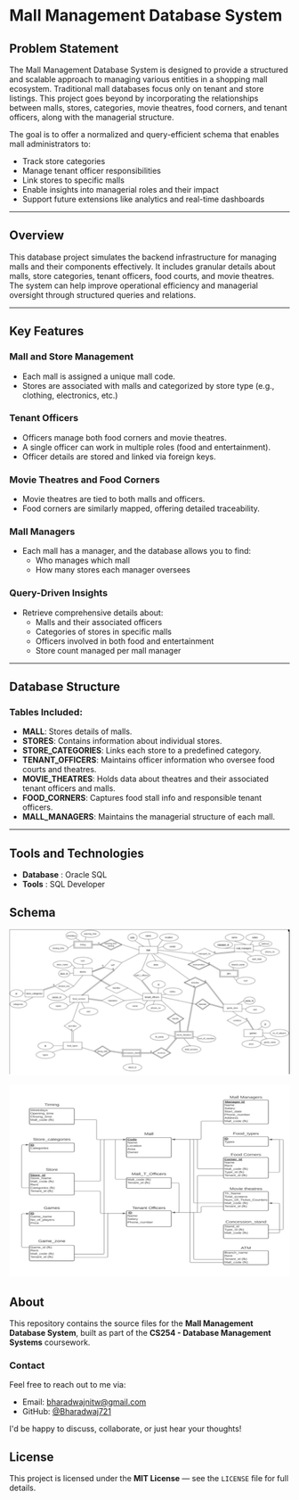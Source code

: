 # Mall Management Database System

## Problem Statement
The Mall Management Database System is designed to provide a structured and scalable approach to managing various entities in a shopping mall ecosystem. Traditional mall databases focus only on tenant and store listings. This project goes beyond by incorporating the relationships between malls, stores, categories, movie theatres, food corners, and tenant officers, along with the managerial structure.

The goal is to offer a normalized and query-efficient schema that enables mall administrators to:
- Track store categories
- Manage tenant officer responsibilities
- Link stores to specific malls
- Enable insights into managerial roles and their impact
- Support future extensions like analytics and real-time dashboards

---

## Overview
This database project simulates the backend infrastructure for managing malls and their components effectively. It includes granular details about malls, store categories, tenant officers, food courts, and movie theatres. The system can help improve operational efficiency and managerial oversight through structured queries and relations.

---

## Key Features

### Mall and Store Management
- Each mall is assigned a unique mall code.
- Stores are associated with malls and categorized by store type (e.g., clothing, electronics, etc.)

### Tenant Officers
- Officers manage both food corners and movie theatres.
- A single officer can work in multiple roles (food and entertainment).
- Officer details are stored and linked via foreign keys.

### Movie Theatres and Food Corners
- Movie theatres are tied to both malls and officers.
- Food corners are similarly mapped, offering detailed traceability.

### Mall Managers
- Each mall has a manager, and the database allows you to find:
  - Who manages which mall
  - How many stores each manager oversees

### Query-Driven Insights
- Retrieve comprehensive details about:
  - Malls and their associated officers
  - Categories of stores in specific malls
  - Officers involved in both food and entertainment
  - Store count managed per mall manager

---

## Database Structure

### Tables Included:

- **MALL**: Stores details of malls.
- **STORES**: Contains information about individual stores.
- **STORE_CATEGORIES**: Links each store to a predefined category.
- **TENANT_OFFICERS**: Maintains officer information who oversee food courts and theatres.
- **MOVIE_THEATRES**: Holds data about theatres and their associated tenant officers and malls.
- **FOOD_CORNERS**: Captures food stall info and responsible tenant officers.
- **MALL_MANAGERS**: Maintains the managerial structure of each mall.

---

## Tools and Technologies 

- **Database** : Oracle SQL
- **Tools**    : SQL Developer


## Schema

![Mall DB ER Diagram](images/er_diagram.png)  

![Mall DB Relational Schema](images/relational_schema.png)


## About

This repository contains the source files for the **Mall Management Database System**, built as part of the **CS254 - Database Management Systems** coursework.

### Contact

Feel free to reach out to me via:

- Email: bharadwajnitw@gmail.com  
- GitHub: [@Bharadwaj721](https://github.com/Bharadwaj721)

I'd be happy to discuss, collaborate, or just hear your thoughts!

## License

This project is licensed under the **MIT License** — see the `LICENSE` file for full details.
